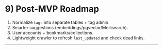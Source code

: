 # 9) Post-MVP Roadmap
1. Normalize `tags` into separate tables + tag admin.
2. Smarter suggestions (embeddings/pgvector/Meilisearch).
3. User accounts + bookmarks/collections.
4. Lightweight crawler to refresh `last_updated` and check dead links.

---
